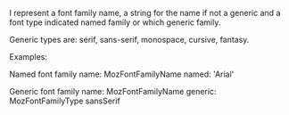 I represent a font family name, a string for the name if not a generic and a font type indicated named family or which generic family.

Generic types are:
	serif, sans-serif, monospace, cursive, fantasy.
	
Examples:

Named font family name:
	MozFontFamilyName named: 'Arial'

Generic font family name:
	MozFontFamilyName generic: MozFontFamilyType sansSerif